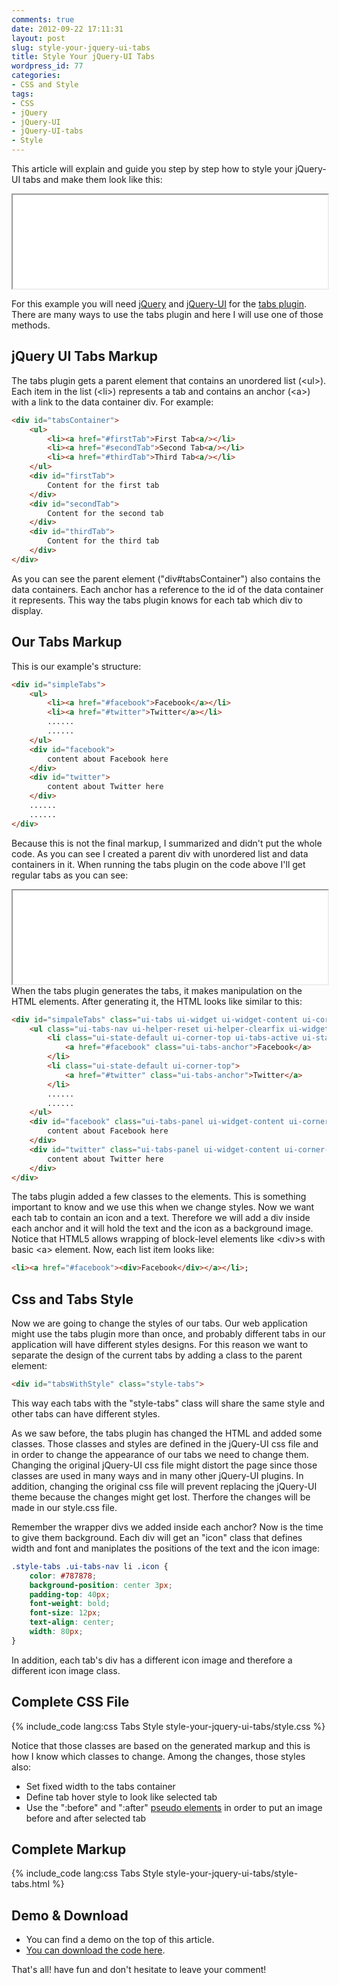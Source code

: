 ```yaml
---
comments: true
date: 2012-09-22 17:11:31
layout: post
slug: style-your-jquery-ui-tabs
title: Style Your jQuery-UI Tabs
wordpress_id: 77
categories:
- CSS and Style
tags:
- CSS
- jQuery
- jQuery-UI
- jQuery-UI-tabs
- Style
---
```


This article will explain and guide you step by step how to style your jQuery-UI tabs and make them look like this:   
<iframe src="../code/style-your-jquery-ui-tabs/style-tabs.html" width="100%"></iframe>
<!-- more -->

For this example you will need <a href="http://www.jquery.com" target="_blank">jQuery</a> and <a href="http://www.jqueryui.com" target="_blank">jQuery-UI</a> for the <a href="http://jqueryui.com/demos/tabs/" target="_blank">tabs plugin</a>. There are many ways to use the tabs plugin and here I will use one of those methods.

jQuery UI Tabs Markup
---------------------

The tabs plugin gets a parent element that contains an unordered list (&lt;ul&gt;). Each item in the list (&lt;li&gt;) represents a tab and contains an anchor (&lt;a&gt;) with a link to the data container div. For example:

```html Tabs plugin structure
<div id="tabsContainer">
	<ul>
		<li><a href="#firstTab">First Tab<a/></li>
		<li><a href="#secondTab">Second Tab<a/></li>
		<li><a href="#thirdTab">Third Tab<a/></li>
	</ul>
	<div id="firstTab">
		Content for the first tab
	</div>
	<div id="secondTab">
		Content for the second tab
	</div>
	<div id="thirdTab">
		Content for the third tab
	</div>
</div>
```

As you can see the parent element ("div#tabsContainer") also contains the data containers. Each anchor has a reference to the id of the data container it represents. This way the tabs plugin knows for each tab which div to display.

Our Tabs Markup
---------------

This is our example's structure:

```html Our example's structure
<div id="simpleTabs">
	<ul>
		<li><a href="#facebook">Facebook</a></li>
		<li><a href="#twitter">Twitter</a></li>
		......
		......
	</ul>
	<div id="facebook">
		content about Facebook here 
	</div>
	<div id="twitter">
		content about Twitter here
	</div>
	......
	......
</div>
```

Because this is not the final markup, I summarized and didn't put the whole code. As you can see I created a parent div with unordered list and data containers in it. When running the tabs plugin on the code above I'll get regular tabs as you can see:
<iframe src="../code/style-your-jquery-ui-tabs/no-style-tabs.html" width="100%"></iframe>
When the tabs plugin generates the tabs, it makes manipulation on the HTML elements. After generating it, the HTML looks like similar to this:

```html After applying tabs plugin
<div id="simpaleTabs" class="ui-tabs ui-widget ui-widget-content ui-corner-all">
    <ul class="ui-tabs-nav ui-helper-reset ui-helper-clearfix ui-widget-header ui-corner-all">
        <li class="ui-state-default ui-corner-top ui-tabs-active ui-state-active">
            <a href="#facebook" class="ui-tabs-anchor">Facebook</a>
        </li>
        <li class="ui-state-default ui-corner-top">
            <a href="#twitter" class="ui-tabs-anchor">Twitter</a>
        </li>
        ......
        ......
    </ul>
    <div id="facebook" class="ui-tabs-panel ui-widget-content ui-corner-bottom">
        content about Facebook here 
    </div>
    <div id="twitter" class="ui-tabs-panel ui-widget-content ui-corner-bottom">
        content about Twitter here
    </div>
</div>
```

The tabs plugin added a few classes to the elements. This is something important to know and we use this when we change styles. Now we want each tab to contain an icon and a text. Therefore we will add a div inside each anchor and it will hold the text and the icon as a background image. Notice that HTML5 allows wrapping of block-level elements like &lt;div&gt;s with basic &lt;a&gt; element. Now, each list item looks like:
	
```html List item new look
<li><a href="#facebook"><div>Facebook</div></a></li>;
```

Css and Tabs Style
------------------

Now we are going to change the styles of our tabs. Our web application might use the tabs plugin more than once, and probably different tabs in our application will have different styles designs. For this reason we want to separate the design of the current tabs by adding a class to the parent element:
	
```html Add class to the parent element
<div id="tabsWithStyle" class="style-tabs">
```

This way each tabs with the "style-tabs" class will share the same style and other tabs can have different styles.   

As we saw before, the tabs plugin has changed the HTML and added some classes. Those classes and styles are defined in the jQuery-UI css file and in order to change the appearance of our tabs we need to change them. Changing the original jQuery-UI css file might distort the page since those classes are used in many ways and in many other jQuery-UI plugins. In addition, changing the original css file will prevent replacing the jQuery-UI theme because the changes might get lost. Therfore the changes will be made in our style.css file.

Remember the wrapper divs we added inside each anchor? Now is the time to give them background. Each div will get an "icon" class that defines width and font and maniplates the positions of the text and the icon image:
    
```css icon div style
.style-tabs .ui-tabs-nav li .icon { 
    color: #787878;
    background-position: center 3px;
    padding-top: 40px;
    font-weight: bold;
    font-size: 12px;
    text-align: center;
    width: 80px;
}
```

In addition, each tab's div has a different icon image and therefore a different icon image class.

Complete CSS File
-----------------

{% include_code lang:css Tabs Style style-your-jquery-ui-tabs/style.css %}

Notice that those classes are based on the generated markup and this is how I know which classes to change. Among the changes, those styles also:

* Set fixed width to the tabs container
* Define tab hover style to look like selected tab
* Use the ":before" and ":after" <a href="https://developer.mozilla.org/en-US/docs/CSS/Pseudo-elements" target="_blank">pseudo elements</a> in order to put an image before and after selected tab

Complete Markup
---------------

{% include_code lang:css Tabs Style style-your-jquery-ui-tabs/style-tabs.html %}

Demo & Download
---------------
* You can find a demo on the top of this article.
* <a href="../code/style-your-jquery-ui-tabs/style-your-jquery-ui-tabs.zip" target="_blank">You can download the code here</a>.

That's all! have fun and don't hesitate to leave your comment!
